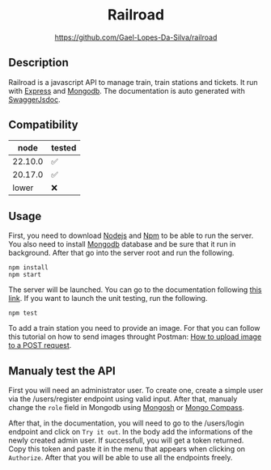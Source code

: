 <div align="center">
	<h1>Railroad</h1>
    <a href="https://github.com/Gael-Lopes-Da-Silva/railroad">https://github.com/Gael-Lopes-Da-Silva/railroad</a>
</div>


Description
------------------------------------------------------------------

Railroad is a javascript API to manage train, train stations and tickets. It run with [Express](https://www.npmjs.com/package/express) and [Mongodb](https://en.wikipedia.org/wiki/MongoDB). The documentation is auto generated with [SwaggerJsdoc](https://www.npmjs.com/package/swagger-jsdoc).


Compatibility
------------------------------------------------------------------

|   node  | tested |
| ------- | ------ |
| 22.10.0 |   ✅   |
| 20.17.0 |   ✅   |
| lower   |   ❌   |


Usage
------------------------------------------------------------------

First, you need to download [Nodejs](https://nodejs.org/en) and [Npm](https://www.npmjs.com/) to be able to run the server. You also need to install [Mongodb](https://en.wikipedia.org/wiki/MongoDB) database and be sure that it run in background. After that go into the server root and run the following.

~~~
npm install
npm start
~~~

The server will be launched. You can go to the documentation following [this link](http://localhost:3000/docs).
If you want to launch the unit testing, run the following.

~~~
npm test
~~~

To add a train station you need to provide an image. For that you can follow this tutorial on how to send images throught Postman: [How to upload image to a POST request](https://community.postman.com/t/how-to-upload-images-to-a-post-request/15256/2).


Manualy test the API
------------------------------------------------------------------

First you will need an administrator user. To create one, create a simple user via the /users/register endpoint using valid input. After that, manualy change the `role` field in Mongodb using [Mongosh](https://www.mongodb.com/docs/mongodb-shell/) or [Mongo Compass](https://www.mongodb.com/products/tools/compass).

After that, in the documentation, you will need to go to the /users/login endpoint and click on `Try it out`. In the body add the informations of the newly created admin user. If successfull, you will get a token returned. Copy this token and paste it in the menu that appears when clicking on `Authorize`. After that you will be able to use all the endpoints freely.